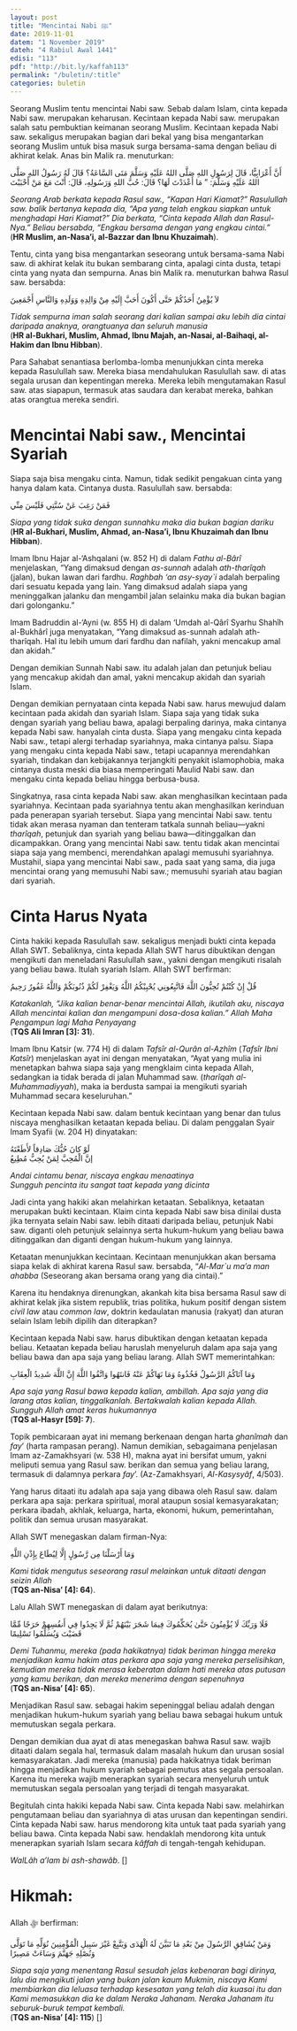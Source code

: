 ```yaml
---
layout: post
title: "Mencintai Nabi ﷺ"
date: 2019-11-01
datem: "1 November 2019"
dateh: "4 Rabiul Awal 1441"
edisi: "113"
pdf: "http://bit.ly/kaffah113"
permalink: "/buletin/:title"
categories: buletin
---
```


Seorang Muslim tentu mencintai Nabi saw. Sebab dalam Islam, cinta kepada Nabi saw. merupakan keharusan. Kecintaan kepada Nabi saw. merupakan salah satu pembuktian keimanan seorang Muslim. Kecintaan kepada Nabi saw. sekaligus merupakan bagian dari bekal yang bisa mengantarkan seorang Muslim untuk bisa masuk surga bersama-sama dengan beliau di akhirat kelak. Anas bin Malik ra. menuturkan:

<p class="text-right-arabic">
أَنَّ أَعْرَابِيًّا، قَالَ لِرَسُولِ اللهِ صَلَّى اللهُ عَلَيْهِ وَسَلَّمَ مَتَى السَّاعَةُ؟ قَالَ لَهُ رَسُولُ اللهِ صَلَّى اللهُ عَلَيْهِ وَسَلَّمَ: ” مَا أَعْدَدْتَ لَهَا؟ قَالَ: حُبَّ اللهِ وَرَسُولِهِ، قَالَ: أَنْتَ مَعَ مَنْ أَحْبَبْتَ
</p>

<p class="text-right-arti">
<i>Seorang Arab berkata kepada Rasul saw., “Kapan Hari Kiamat?” Rasulullah saw. balik bertanya kepada dia, “Apa yang telah engkau siapkan untuk menghadapi Hari Kiamat?” Dia berkata, “Cinta kepada Allah dan Rasul-Nya.” Beliau bersabda, “Engkau bersama dengan yang engkau cintai.”</i><br>
(<b>HR Muslim, an-Nasa’i, al-Bazzar dan Ibnu Khuzaimah</b>).
</p>

Tentu, cinta yang bisa mengantarkan seseorang untuk bersama-sama Nabi saw. di akhirat kelak itu bukan sembarang cinta, apalagi cinta dusta, tetapi cinta yang nyata dan sempurna. Anas bin Malik ra. menuturkan bahwa Rasul saw. bersabda:

<p class="text-right-arabic">
لاَ يُؤْمِنُ أَحَدُكُمْ حَتَّى أَكُونَ أَحَبَّ إِلَيْهِ مِنْ وَالِدِهِ وَوَلَدِهِ وَالنَّاسِ أَجْمَعِينَ
</p>

<p class="text-right-arti">
<i>Tidak sempurna iman salah seorang dari kalian sampai aku lebih dia cintai daripada anaknya, orangtuanya dan seluruh manusia</i><br>
(<b>HR al-Bukhari, Muslim, Ahmad, Ibnu Majah, an-Nasai, al-Baihaqi, al-Hakim dan Ibnu Hibban</b>).
</p>

Para Sahabat senantiasa berlomba-lomba menunjukkan cinta mereka kepada Rasulullah saw. Mereka biasa mendahulukan Rasulullah saw. di atas segala urusan dan kepentingan mereka. Mereka lebih mengutamakan Rasul saw. atas siapapun, termasuk atas saudara dan kerabat mereka, bahkan atas orangtua mereka sendiri.

# Mencintai Nabi saw., Mencintai Syariah

Siapa saja bisa mengaku cinta. Namun, tidak sedikit pengakuan cinta yang hanya dalam kata. Cintanya dusta. Rasulullah saw. bersabda:

<p class="text-right-arabic">
فَمَنْ رَغِبَ عَنْ سُنَّتِي فَلَيْسَ مِنِّي
</p>

<p class="text-right-arti">
<i>Siapa yang tidak suka dengan sunnahku maka dia bukan bagian dariku</i><br>
(<b>HR al-Bukhari, Muslim, Ahmad, an-Nasa’i, Ibnu Khuzaimah dan Ibnu Hibban</b>).
</p>

Imam Ibnu Hajar al-‘Ashqalani (w. 852 H) di dalam *Fathu al-Bârî* menjelaskan, “Yang dimaksud dengan *as-sunnah* adalah *ath-tharîqah* (jalan), bukan lawan dari fardhu. *Raghbah ‘an asy-syay`i* adalah berpaling dari sesuatu kepada yang lain. Yang dimaksud adalah siapa yang meninggalkan jalanku dan mengambil jalan selainku maka dia bukan bagian dari golonganku.”

Imam Badruddin al-‘Ayni (w. 855 H) di dalam ‘Umdah al-Qârî Syarhu Shahîh al-Bukhârî juga menyatakan, “Yang dimaksud as-sunnah adalah ath-tharîqah. Hal itu lebih umum dari fardhu dan nafilah, yakni mencakup amal dan akidah.”

Dengan demikian Sunnah Nabi saw. itu adalah jalan dan petunjuk beliau yang mencakup akidah dan amal, yakni mencakup akidah dan syariah Islam.

Dengan demikian pernyataan cinta kepada Nabi saw. harus mewujud dalam kecintaan pada akidah dan syariah Islam. Siapa saja yang tidak suka dengan syariah yang beliau bawa, apalagi berpaling darinya, maka cintanya kepada Nabi saw. hanyalah cinta dusta. Siapa yang mengaku cinta kepada Nabi saw., tetapi alergi terhadap syariahnya, maka cintanya palsu. Siapa yang mengaku cinta kepada Nabi saw., tetapi ucapannya merendahkan syariah, tindakan dan kebijakannya terjangkiti penyakit islamophobia, maka cintanya dusta meski dia biasa memperingati Maulid Nabi saw. dan mengaku cinta kepada beliau hingga berbusa-busa.

Singkatnya, rasa cinta kepada Nabi saw. akan menghasilkan kecintaan pada syariahnya. Kecintaan pada syariahnya tentu akan menghasilkan kerinduan pada penerapan syariah tersebut. Siapa yang mencintai Nabi saw. tentu tidak akan merasa nyaman dan tenteram tatkala sunnah beliau—yakni *tharîqah*, petunjuk dan syariah yang beliau bawa—ditinggalkan dan dicampakkan. Orang yang mencintai Nabi saw. tentu tidak akan mencintai siapa saja yang membenci, merendahkan apalagi memusuhi syariahnya. Mustahil, siapa yang mencintai Nabi saw., pada saat yang sama, dia juga mencintai orang yang memusuhi Nabi saw.; memusuhi syariah atau bagian dari syariah.

# Cinta Harus Nyata

Cinta hakiki kepada Rasulullah saw. sekaligus menjadi bukti cinta kepada Allah SWT. Sebaliknya, cinta kepada Allah SWT harus dibuktikan dengan mengikuti dan meneladani Rasulullah saw., yakni dengan mengikuti risalah yang beliau bawa. Itulah syariah Islam. Allah SWT berfirman:

<p class="text-right-arabic">
قُلْ إِنْ كُنْتُمْ تُحِبُّونَ اللَّهَ فَاتَّبِعُونِي يُحْبِبْكُمُ اللَّهُ وَيَغْفِرْ لَكُمْ ذُنُوبَكُمْ وَاللَّهُ غَفُورٌ رَحِيمٌ
</p>

<p class="text-right-arti">
<i>Katakanlah, “Jika kalian benar-benar mencintai Allah, ikutilah aku, niscaya Allah mencintai kalian dan mengampuni dosa-dosa kalian.” Allah Maha Pengampun lagi Maha Penyayang</i><br>
(<b>TQS Ali Imran [3]: 31</b>).
</p>

Imam Ibnu Katsir (w. 774 H) di dalam *Tafsîr al-Qurân al-Azhîm* (*Tafsîr Ibni Katsîr*) menjelaskan ayat ini dengan menyatakan, “Ayat yang mulia ini menetapkan bahwa siapa saja yang mengklaim cinta kepada Allah, sedangkan ia tidak berada di jalan Muhammad saw. (*tharîqah al-Muhammadiyyah*), maka ia berdusta sampai ia mengikuti syariah Muhammad secara keseluruhan.”

Kecintaan kepada Nabi saw. dalam bentuk kecintaan yang benar dan tulus niscaya menghasilkan ketaatan kepada beliau. Di dalam penggalan Syair Imam Syafii (w. 204 H) dinyatakan:

<p class="text-right-arabic">
لَوْ كانَ حُبُّكَ صَادِقاً لأَطَعْتَهُ
<br>
إنَّ الْمُحِبَّ لِمَنْ يُحِبُّ مُطِيعُ
</p>

<p class="text-right-arti">
<i>Andai cintamu benar, niscaya engkau menaatinya</i>
<br>
<i>Sungguh pencinta itu sangat taat kepada yang dicinta</i>
</p>

Jadi cinta yang hakiki akan melahirkan ketaatan. Sebaliknya, ketaatan merupakan bukti kecintaan. Klaim cinta kepada Nabi saw bisa dinilai dusta jika ternyata selain Nabi saw. lebih ditaati daripada beliau, petunjuk Nabi saw. diganti oleh petunjuk selainnya serta hukum-hukum yang beliau bawa ditinggalkan dan diganti dengan hukum-hukum yang lainnya.

Ketaatan menunjukkan kecintaan. Kecintaan menunjukkan akan bersama siapa kelak di akhirat karena Rasul saw. bersabda, “*Al-Mar\`u ma’a man ahabba* (Seseorang akan bersama orang yang dia cintai).”

Karena itu hendaknya direnungkan, akankah kita bisa bersama Rasul saw di akhirat kelak jika sistem republik, trias politika, hukum positif dengan sistem *civil law* atau *common law*, doktrin kedaulatan manusia (rakyat) dan aturan selain Islam lebih dipilih dan diterapkan?

Kecintaan kepada Nabi saw. harus dibuktikan dengan ketaatan kepada beliau. Ketaatan kepada beliau haruslah menyeluruh dalam apa saja yang beliau bawa dan apa saja yang beliau larang. Allah SWT memerintahkan:

<p class="text-right-arabic">
وَمَا آتَاكُمُ الرَّسُولُ فَخُذُوهُ وَمَا نَهَاكُمْ عَنْهُ فَانتَهُوا وَاتَّقُوا اللَّهَ إِنَّ اللَّهَ شَدِيدُ الْعِقَابِ
</p>

<p class="text-right-arti">
<i>Apa saja yang Rasul bawa kepada kalian, ambillah. Apa saja yang dia larang atas kalian, tinggalkanlah. Bertakwalah kalian kepada Allah. Sungguh Allah amat keras hukumannya</i><br>
(<b>TQS al-Hasyr [59]: 7</b>).
</p>

Topik pembicaraan ayat ini memang berkenaan dengan harta *ghanîmah* dan *fay*’ (harta rampasan perang). Namun demikian, sebagaimana penjelasan Imam az-Zamakhsyari (w. 538 H), makna ayat ini bersifat umum, yakni meliputi semua yang Rasul saw. berikan dan semua yang beliau larang, termasuk di dalamnya perkara *fay*’. (Az-Zamakhsyari, *Al-Kasysyâf*, 4/503).

Yang harus ditaati itu adalah apa saja yang dibawa oleh Rasul saw. dalam perkara apa saja: perkara spiritual, moral ataupun sosial kemasyarakatan; perkara ibadah, akhlak, keluarga, harta, ekonomi, hukum, pemerintahan, politik dan semua urusan masyarakat.

Allah SWT menegaskan dalam firman-Nya:

<p class="text-right-arabic">
وَمَا أَرْسَلْنَا مِن رَّسُولٍ إِلَّا لِيُطَاعَ بِإِذْنِ اللَّهِ
</p>

<p class="text-right-arti">
<i>Kami tidak mengutus seseorang rasul melainkan untuk ditaati dengan seizin Allah</i><br>
(<b>TQS an-Nisa’ [4]: 64</b>).
</p>

Lalu Allah SWT menegaskan di dalam ayat berikutnya:

<p class="text-right-arabic">
فَلَا وَرَبِّكَ لَا يُؤْمِنُونَ حَتَّىٰ يُحَكِّمُوكَ فِيمَا شَجَرَ بَيْنَهُمْ ثُمَّ لَا يَجِدُوا فِي أَنفُسِهِمْ حَرَجًا مِّمَّا قَضَيْتَ وَيُسَلِّمُوا تَسْلِيمًا
</p>

<p class="text-right-arti">
<i>Demi Tuhanmu, mereka (pada hakikatnya) tidak beriman hingga mereka menjadikan kamu hakim atas perkara apa saja yang mereka perselisihkan, kemudian mereka tidak merasa keberatan dalam hati mereka atas putusan yang kamu berikan, dan mereka menerima dengan sepenuhnya</i><br>
(<b>TQS an-Nisa’ [4]: 65</b>).
</p>

Menjadikan Rasul saw. sebagai hakim sepeninggal beliau adalah dengan menjadikan hukum-hukum syariah yang beliau bawa sebagai hukum untuk memutuskan segala perkara.

Dengan demikian dua ayat di atas menegaskan bahwa Rasul saw. wajib ditaati dalam segala hal, termasuk dalam masalah hukum dan urusan sosial kemasyarakatan. Jadi mereka (manusia) pada hakikatnya tidak beriman hingga menjadikan hukum syariah sebagai pemutus atas segala persoalan. Karena itu mereka wajib menerapkan syariah secara menyeluruh untuk memutuskan segala persoalan yang terjadi di tengah masyarakat.

Begitulah cinta hakiki kepada Nabi saw. Cinta kepada Nabi saw. melahirkan pengutamaan beliau dan syariahnya di atas urusan dan kepentingan sendiri. Cinta kepada Nabi saw. harus mendorong kita untuk taat pada syariah yang beliau bawa. Cinta kepada Nabi saw. hendaklah mendorong kita untuk menerapkan syariah Islam secara *kâffah* di tengah-tengah kehidupan.

*WalLâh a’lam bi ash-shawâb*. []



<!-- HIKMAH -->
<div class="card mt-5">
  <div class="card-header">
  <h1>Hikmah:</h1>
  </div>

  <div class="card-body">
  <p class="text-center">
  Allah ﷻ  berfirman:
  </p>

  <p class="text-center-arabic">
  وَمَنْ يُشَاقِقِ الرَّسُولَ مِنْ بَعْدِ مَا تَبَيَّنَ لَهُ الْهُدَى وَيَتَّبِعْ غَيْرَ سَبِيلِ الْمُؤْمِنِينَ نُوَلِّهِ مَا تَوَلَّى وَنُصْلِهِ جَهَنَّمَ وَسَاءَتْ مَصِيرًا
  </p>

  <p class="text-center">
  <i>Siapa saja yang menentang Rasul sesudah jelas kebenaran bagi dirinya, lalu dia mengikuti jalan yang bukan jalan kaum Mukmin, niscaya Kami membiarkan dia leluasa terhadap kesesatan yang telah dia kuasai itu dan Kami memasukkan dia ke dalam Neraka Jahanam. Neraka Jahanam itu seburuk-buruk tempat kembali.</i><br>
  (<b>TQS an-Nisa’ [4]: 115</b>) []
  </p>
  </div>
</div>
<!-- END HIKMAH -->
